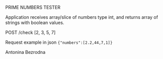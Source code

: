 PRIME NUMBERS TESTER

Application receives array/slice of numbers type int, 
and returns array of strings with boolean values.

POST /check [2, 3, 5, 7]

Request example in json
`{"numbers":[2.2,44,7,1]}`

Antonina Bezrodna

